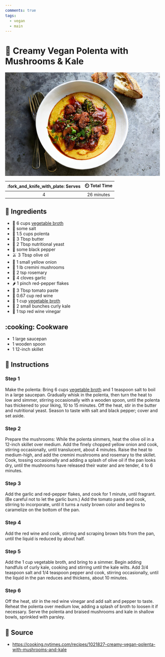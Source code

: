 ```yaml
---
comments: true
tags:
  - vegan
  - main
---
```

# :corn: Creamy Vegan Polenta with Mushrooms & Kale

![Creamy Vegan Polenta with Mushrooms and Kale](../assets/images/creamy-vegan-polenta-with-mushrooms-and-kale.jpg)

| :fork_and_knife_with_plate: Serves | :timer_clock: Total Time |
|:----------------------------------:|:-----------------------: |
| 4 | 26 minutes |

## :salt: Ingredients

- :stew: 6 cups [vegetable broth][1]
- :salt: some salt
- :corn: 1.5 cups polenta
- :butter: 3 Tbsp butter
- :microbe: 2 Tbsp nutritional yeast
- :salt: some black pepper
- :olive: 3 Tbsp olive oil
- :onion: 1 small yellow onion
- :mushroom: 1 lb cremini mushrooms
- :herb: 2 tsp rosemary
- :garlic: 4 cloves garlic
- :hot_pepper: 1 pinch red-pepper flakes
- :tomato: 3 Tbsp tomato paste
- :wine_glass: 0.67 cup red wine
- :stew: 1 cup [vegetable broth][1]
- :leafy_green: 2 small bunches curly kale
- :wine_glass: 1 tsp red wine vinegar

## :cooking: Cookware

- 1 large saucepan
- 1 wooden spoon
- 1 12-inch skillet

## :pencil: Instructions

### Step 1

Make the polenta: Bring 6 cups [vegetable broth][1] and 1 teaspoon salt to boil in a large saucepan. Gradually whisk in
the polenta, then turn the heat to low and simmer, stirring occasionally with a wooden spoon, until the polenta has
thickened to your liking, 10 to 15 minutes. Off the heat, stir in the butter and nutritional yeast. Season to taste with
salt and black pepper; cover and set aside.

### Step 2

Prepare the mushrooms: While the polenta simmers, heat the olive oil in a 12-inch skillet over medium. Add the finely
chopped yellow onion and cook, stirring occasionally, until translucent, about 4 minutes. Raise the heat to medium-high,
and add the cremini mushrooms and rosemary to the skillet. Cook, tossing occasionally and adding a splash of olive oil
if the pan looks dry, until the mushrooms have released their water and are tender, 4 to 6 minutes.

### Step 3

Add the garlic and red-pepper flakes, and cook for 1 minute, until fragrant. (Be careful not to let the garlic burn.)
Add the tomato paste and cook, stirring to incorporate, until it turns a rusty brown color and begins to caramelize on
the bottom of the pan.

### Step 4

Add the red wine and cook, stirring and scraping brown bits from the pan, until the liquid is reduced by about half.

### Step 5

Add the 1 cup vegetable broth, and bring to a simmer. Begin adding handfuls of curly kale, cooking and stirring until
the kale wilts. Add 3/4 teaspoon salt and 1/4 teaspoon pepper and cook, stirring occasionally, until the liquid in the
pan reduces and thickens, about 10 minutes.

### Step 6

Off the heat, stir in the red wine vinegar and add salt and pepper to taste. Reheat the polenta over medium low, adding
a splash of broth to loosen it if necessary. Serve the polenta and braised mushrooms and kale in shallow bowls,
sprinkled with parsley.

## :link: Source

- <https://cooking.nytimes.com/recipes/1021827-creamy-vegan-polenta-with-mushrooms-and-kale>

[1]: <../ingredients/vegetable-broth.md>
